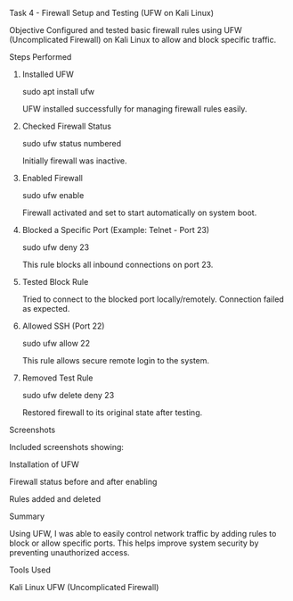 Task 4 - Firewall Setup and Testing (UFW on Kali Linux)

Objective
Configured and tested basic firewall rules using UFW (Uncomplicated Firewall) on Kali Linux to allow and block specific traffic.

Steps Performed

1. Installed UFW

    sudo apt install ufw

   UFW installed successfully for managing firewall rules easily.

3. Checked Firewall Status

    sudo ufw status numbered

   Initially firewall was inactive.

5. Enabled Firewall

   sudo ufw enable

   Firewall activated and set to start automatically on system boot.

7. Blocked a Specific Port (Example: Telnet - Port 23)

   sudo ufw deny 23

   This rule blocks all inbound connections on port 23.

9. Tested Block Rule

   Tried to connect to the blocked port locally/remotely. Connection failed as expected.

11. Allowed SSH (Port 22)

    sudo ufw allow 22

    This rule allows secure remote login to the system.

13. Removed Test Rule

    sudo ufw delete deny 23

    Restored firewall to its original state after testing.

Screenshots

Included screenshots showing:

Installation of UFW

Firewall status before and after enabling

Rules added and deleted

Summary

Using UFW, I was able to easily control network traffic by adding rules to block or allow specific ports. This helps improve system security by preventing unauthorized access.

Tools Used

Kali Linux
UFW (Uncomplicated Firewall)

